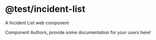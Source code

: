 @test/incident-list
===============================================
A Incident List web component

Component Authors, provide some documentation for your users here!